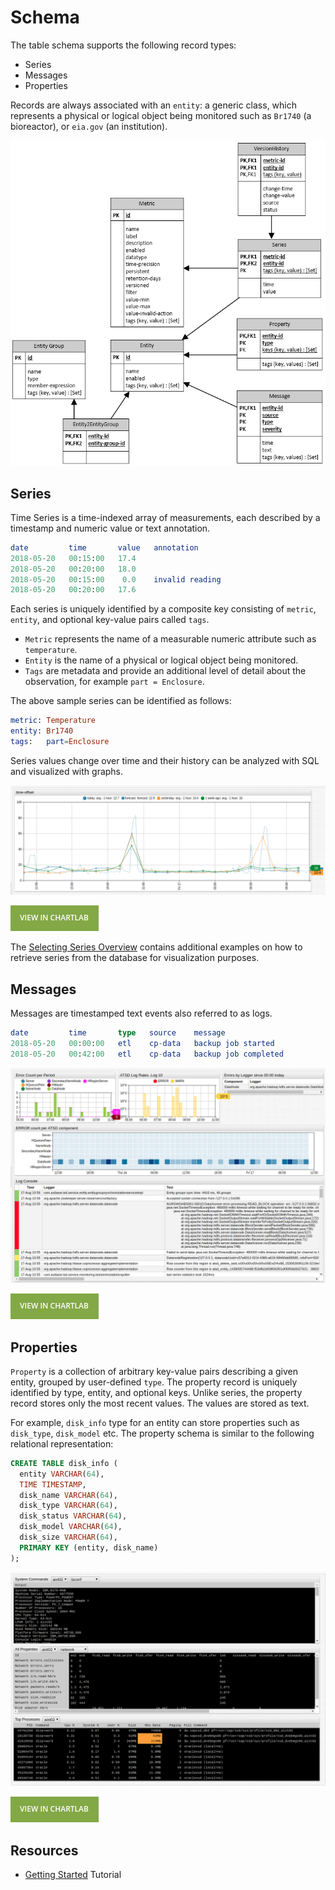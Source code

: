 # Schema

The table schema supports the following record types:

* Series
* Messages
* Properties

Records are always associated with an `entity`: a generic class, which represents a physical or logical object being monitored such as `Br1740` (a bioreactor), or `eia.gov` (an institution).

![](./images/atsd_schema.png)

## Series

Time Series is a time-indexed array of measurements, each described by a timestamp and numeric value or text annotation.

```elm
date         time       value   annotation
2018-05-20   00:15:00   17.4
2018-05-20   00:20:00   18.0
2018-05-20   00:15:00    0.0    invalid reading
2018-05-20   00:20:00   17.6
```

Each series is uniquely identified by a composite key consisting of `metric`, `entity`, and optional key-value pairs called `tags`.

* `Metric` represents the name of a measurable numeric attribute such as `temperature`.
* `Entity` is the name of a physical or logical object being monitored.
* `Tags` are metadata and provide an additional level of detail about the observation, for example `part = Enclosure`.

The above sample series can be identified as follows:

```elm
metric: Temperature
entity: Br1740
tags:   part=Enclosure
```

Series values change over time and their history can be analyzed with SQL and visualized with graphs.

![](./images/time-offset.png)

[![](./images/button.png)](https://apps.axibase.com/chartlab/075941a0/2/)

The [Selecting Series Overview](./portals/selecting-series.md) contains additional examples on how to retrieve series from the database for visualization purposes.

## Messages

Messages are timestamped text events also referred to as logs.

```elm
date         time       type   source    message
2018-05-20   00:00:00   etl    cp-data   backup job started
2018-05-20   00:42:00   etl    cp-data   backup job completed
```

![](./images/messages-portal.png)

[![](./images/button.png)](https://apps.axibase.com/chartlab/007721aa)

## Properties

`Property` is a collection of arbitrary key-value pairs describing a given entity, grouped by user-defined `type`. The property record is uniquely identified by type, entity, and optional keys. Unlike series, the property record stores only the most recent values. The values are stored as text.

For example, `disk_info` type for an entity can store properties such as `disk_type`, `disk_model` etc.  The property schema is similar to the following relational representation:

```sql
CREATE TABLE disk_info (
  entity VARCHAR(64),
  TIME TIMESTAMP,
  disk_name VARCHAR(64),
  disk_type VARCHAR(64),
  disk_status VARCHAR(64),
  disk_model VARCHAR(64),
  disk_size VARCHAR(64),
  PRIMARY KEY (entity, disk_name)
);
```

![](./images/properties-portal.png)

[![](./images/button.png)](https://apps.axibase.com/chartlab/6d918310/2)

## Resources

* [Getting Started](./tutorials/getting-started.md) Tutorial
